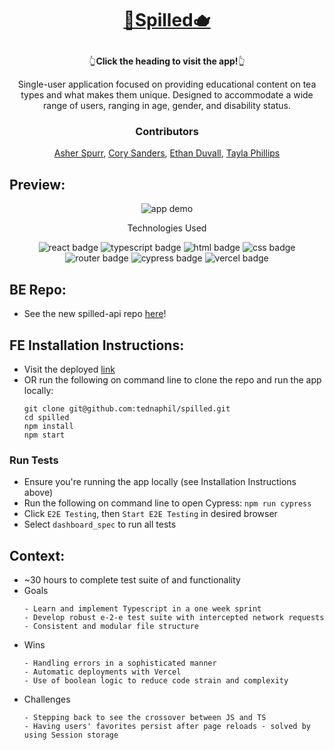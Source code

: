 # <p align="center">[🍵Spilled🫖](https://spilled-seven.vercel.app/)</p>
<p align='center' >👆<b>Click the heading to visit the app!</b>👆</p>

<p align="center">Single-user application focused on providing educational content on tea types and what makes them unique. Designed to accommodate a wide range of users, ranging in age, gender, and disability status.</p>

### <p align="center">Contributors</p>
<div align="center">
  
  [Asher Spurr](https://github.com/AsherSpurr), [Cory Sanders](https://github.com/corysanders3), [Ethan Duvall](https://github.com/EthanDuvall), [Tayla Phillips](github)

</div>

## Preview:
<div align="center">
  <img src="Spilled Demo2.gif" alt="app demo">

</div>
<p align="center">Technologies Used</p>
<div align="center">
  <img src="https://img.shields.io/badge/React-61DAFB?logo=react&logoColor=000&style=for-the-badge" alt="react badge">
  <img src="https://img.shields.io/badge/TypeScript-3178C6?logo=typescript&logoColor=fff&style=for-the-badge" alt="typescript badge">
  <img src="https://img.shields.io/badge/HTML5-E34F26?logo=html5&logoColor=fff&style=for-the-badge" alt="html badge">
  <img src="https://img.shields.io/badge/CSS3-1572B6?logo=css3&logoColor=fff&style=for-the-badge" alt="css badge">
  <img src="https://img.shields.io/badge/React%20Router-CA4245?logo=reactrouter&logoColor=fff&style=for-the-badge" alt="router badge">
  <img src="https://img.shields.io/badge/Cypress-69D3A7?logo=cypress&logoColor=fff&style=for-the-badge" alt="cypress badge">
  <img src="https://img.shields.io/badge/Vercel-000?logo=vercel&logoColor=fff&style=for-the-badge" alt="vercel badge">
</div>

## BE Repo:
- See the new spilled-api repo [here](https://github.com/tednaphil/spilled-api)!

## FE Installation Instructions:
- Visit the deployed [link](https://spilled-seven.vercel.app/)
- OR run the following on command line to clone the repo and run the app locally:
    ```
    git clone git@github.com:tednaphil/spilled.git
    cd spilled
    npm install
    npm start
    ```

### Run Tests
- Ensure you're running the app locally (see Installation Instructions above)
- Run the following on command line to open Cypress: `npm run cypress`
- Click `E2E Testing`, then `Start E2E Testing` in desired browser
- Select `dashboard_spec` to run all tests

## Context:
- ~30 hours to complete test suite of and functionality
- Goals
  ```
  - Learn and implement Typescript in a one week sprint
  - Develop robust e-2-e test suite with intercepted network requests
  - Consistent and modular file structure
  ```
- Wins
  ```
  - Handling errors in a sophisticated manner
  - Automatic deployments with Vercel
  - Use of boolean logic to reduce code strain and complexity
  ```
- Challenges
  ```
  - Stepping back to see the crossover between JS and TS
  - Having users' favorites persist after page reloads - solved by using Session storage
  ```
<!--
- Future Features
  ```
  2. filtering capability for all teas
  ```
-->

